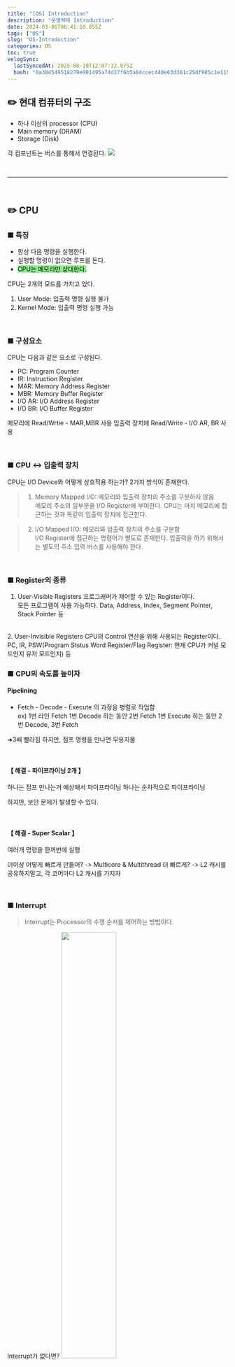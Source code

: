 ```yaml
---
title: "[OS] Introduction"
description: "운영체제 Introduction"
date: 2024-03-06T06:41:10.855Z
tags: ["OS"]
slug: "OS-Introduction"
categories: OS
toc: true
velogSync:
  lastSyncedAt: 2025-08-19T12:07:32.875Z
  hash: "0a304549518279e901495a74d27f6b5a64ccec440e63d381c25df985c1e115d2"
---
```


## ✏️ 현대 컴퓨터의 구조

- 하나 이상의 processor (CPU)
- Main memory (DRAM)
- Storage (Disk)

각 컴포넌트는 버스를 통해서 연결된다.
![](/assets/posts/image.png)

<br>

---

<br>

## ✏️ CPU

### ■ 특징

- 항상 다음 명령을 실행한다. 
- 실행할 명령이 없으면 루프를 돈다.
- <span style = "background-color: lightgreen; color:black">CPU는 메모리만 상대한다.</span>

CPU는 2개의 모드를 가지고 있다.
1. User Mode: 입출력 명령 실행 불가
2. Kernel Mode: 입출력 명령 실행 가능

<br>

### ■ 구성요소

CPU는 다음과 같은 요소로 구성된다.

- PC: Program Counter
- IR: Instruction Register
- MAR: Memory Address Register
- MBR: Memory Buffer Register
- I/O AR: I/O Address Register
- I/O BR: I/O Buffer Register

메모리에 Read/Wrtie - MAR,MBR 사용
입출력 장치에 Read/Write - I/O AR, BR 사용 

<br>

### ■ CPU ↔︎ 입출력 장치
CPU는 I/O Device와 어떻게 상호작용 하는가?
2가지 방식이 존재한다. 

> 1. Memory Mapped I/O:
메모리와 입출력 장치의 주소를 구분하지 않음<br>
메모리 주소의 일부분을 I/O Register에 부여한다.
CPU는 마치 메모리에 접근하는 것과 똑같이 입출력 장치에 접근한다.

>2. I/O Mapped I/O:
메모리와 입출력 장치의 주소를 구분함<br>
I/O Register에 접근하는 명령어가 별도로 존재한다.
입출력을 하기 위해서는 별도의 주소 입력 버스를 사용해야 한다.

<br>

### ■ Register의 종류
1. User-Visible Registers
프로그래머가 제어할 수 있는 Register이다.<br>
모든 프로그램이 사용 가능하다.
Data, Address, Index, Segment Pointer, Stack Pointer 등
<br>
2. User-Invisible Registers
CPU의 Control 연산을 위해 사용되는 Register이다.<br>
PC, IR, PSW(Program Ststus Word Register/Flag Register: 현재 CPU가 커널 모드인지 유저 모드인지) 등


<br>

### ■ CPU의 속도를 높이자

#### Pipelining

- Fetch - Decode - Execute 의 과정을 병렬로 작업함<br>
ex) 1번 라인 Fetch
1번 Decode 하는 동안 2번 Fetch
1번 Execute 하는 동안 2번 Decode, 3번 Fetch

➜3배 빨라짐
하지만, 점프 명령을 만나면 무용지물

<br>

#### 【 해결 - 파이프라이닝 2개 】

하나는 점프 만나는거 예상해서 파이프라이닝
하나는 순차적으로 파이프라이닝

하지만, 보안 문제가 발생할 수 있다.

<br>

#### 【 해결 - Super Scalar 】
여러개 명령을 한꺼번에 실행

더이상 어떻게 빠르게 만들어? -> Multicore & Multithread
더 빠르게? -> L2 캐시를 공유하지말고, 각 코어마다 L2 캐시를 가지자

<br>

### ■ Interrupt
> Interrupt는 Processor의 수행 순서를 제어하는 방법이다.

Interrupt가 없다면?
<img src = "https://velog.velcdn.com/images/jaewon-ju/post/9007b5fe-4601-41ce-a662-244c271b2444/image.png
" style = "width:50%">

1번 작업을 수행하는 도중 Write 요청 발생
➜ 4번: 입출력 실행 
➜ 대기
➜ 5번: 입출력 결과 가져오기
➜ 다시 2번 작업을 수행하러 옴
  
매우 비효율적이다!!
  
<br>

Interrupt를 사용한다면
<img src = "https://velog.velcdn.com/images/jaewon-ju/post/ef3b7163-274a-40e7-afa4-61580f9e37b8/image.png
" style = "width:50%;">
1번 작업을 수행하는 도중 Write 요청 발생
➜ 자기 자신에게 Interrupt 걸음
➜ 4번: 입출력 실행 
➜ 다시 2번 작업을 수행하러 옴
➜ 5번: 입출력 결과 가져오기
➜ 2번 작업 마무리

대기 시간이 없어졌다.
  
<br>

> OS에는 Interrupt Handler가 존재한다.

CPU가 User Program을 실행하는 중에 Interrupts 발생 (ex 키보드 인터럽트)
하고 있던 명령(i)을 마친 뒤에, Interrupt Handler로 점프 후 처리
다시 다음 명령(i+1)으로 점프 한 뒤에 계속하기

- Programmed I/O
처리가 끝날 때까지 CPU가 기다림

- Interrupt-driven I/O 
인터럽트가 걸리면 실행 한 뒤에 다시 자기 할 일 함.
실행이 끝났다는 인터럽트가 걸리면 결과물만 가져옴

Interrupt의 실행 주체는 OS가 아니다.
운영체제는 코드 데이터를 빌려주는 것 뿐이다.
주체는 프로세스이다.

이러한 하드웨어를 사람이 직접 관리할 수 없으므로 OS(Operating System)가 대신 관리한다.

운영체제는 하드웨어를 감싸고 있다.
마우스로 앱을 클릭하는 것은 운영체제가 처리하지 않는다.
응용 프로그램인 GUI가 처리하는 것이다.
GUI가 System call 형태로 운영체제에게 부탁을 하면 운영체제가 프로그램을 실행시켜준다.


<br>

---

<br>

## ✏️ Memory
### ■ 특징

- CPU 보다는 느리지만, DISK보다는 빠르다.
- <span style = "color:red">바이트</span> 단위로 입출력한다.
- 전기가 나가면 정보가 없어진다. (휘발성)

<br>

### ■ Memory의 종류

| 휘발성 Memory | 비 휘발성 Memory |
| - | - |
| DRAM(Main Memory) | Magnetic Disk |
| CPU 내부의 Register | Magnetic Tape |
| CPU 내부의 Cache |  |

<br>

### ■ Cache Memory
앞서 말했듯이, <span style = "background-color: lightgreen; color:black">CPU는 Main Memory만 상대한다.</span>
CPU는 Main Memory보다 훨씬 빠르다.
둘의 속도 차이를 어떻게 극복할 수 있을까?
➜ CPU 칩 안에서 Cache  Memory를 사용하자.

<br>

Cache는 다음과 같이 구성된다.
![](/assets/posts/image.png)

#### Cache의 고려사항
생각보다 Overhead가 크다.
- Size
- 언제 넣을 것인가?
- 어디에 넣을 것인가?
- Cache가 꽉차면 어떤 데이터를 대체할 것인가?
- 언제 Main Memory에 적을 것인가? (Write, Write Back)

<br>

#### Cache Memory의 동작 방식
>Cache Memory를 탐색해서 있으면 가져오고, 없으면 DRAM에서 가져오자.<br>
ex) 데이터 A (주소 3번)를 가져오고 싶다.<br>
1. Cache Mememory 체크 (없음)
2. Main Memory의 3번 주위를 블록 단위로 가져와서 Cache에 넣음

<br>

#### Cache Memory를 탐색하는 방법

>#### 1. Fully Associative Mapping - 비교회로 n개
Main Memory에서 복사한 데이터 블록이 Cache의 어디에나 들어갈 수 있음
#### ► 탐색 - 데이터 A (Memory Address: 00770)
모든 Tag를 다 비교해서 데이터를 찾아낸다.
Tag가 n개면, n번의 탐색이 필요하다.

<br>

>#### 2. Direct Mapping - 비교회로 1개
: Main Memory에서 복사한 각 데이터 블록이 특정 Cache 라인에만 들어갈 수 있음
ex) Main Memory의 Index가 00 으로 끝나는 데이터만 Cache의 0번 라인에 복사될 수 있다.
#### ► 탐색 - 데이터 A (Memory Address: 00770)
Memory Address % 100 가 Line Index와 일치해야지 저장될 수 있다고 가정하자.
CPU가 00770을 요구하면, 70번 Line만 체크하면 된다.
1번의 탐색이 필요하다.

Direct Mapping 방식은 탐색이 빠르지만, 저장할 수 있는 데이터 수가 작다는 단점이 있다.
<br>

>#### 3. Set Associative Mapping - 비교회로 2개
: Direct Mapping 방식을 2개 겹침
#### ► 탐색 - 데이터 A (Memory Address: 00770)
Memory Address % 100 가 Line Index와 일치해야지 저장될 수 있다고 가정하자.
CPU가 00770을 요구하면, 첫번째 Cache의 70번 Line + 두번째 Cache의 70번 라인을 체크한다.
총 2번의 탐색이 필요하다.

<br>

#### Cache Memory의 hit rate
95% 이다.
Locality of Reference(특정 부분, 특정 타이밍에 가져올 확률)가 높기 때문에 상당히 높은편.

_Average Access Time = 0.95 x 0.1 + 0.05 x (0.1 + 1) = 0.15 [us]_

0.1: Cache Memory 접근 시간
1: DRAM Memory 접근 시간

<br>





<br>

---

<br>

## ✏️ Disk - HDD

### ■ 특징
- HDD(Hard Disk Drive) 는 보조기억 장치로, <span style = "color:red">섹터 단위</span>로 입출력한다.
※ 섹터를 블록 단위로 관리함
- 전기가 나가도 정보가 보존된다.
- 충격에 약함
- 원판마다 헤드가 따로 있지 않고, 헤드는 하나의 봉으로 고정되어있음

<br>

---

<br>

## ✏️ 운영체제란 무엇인가?
> 운영체제는 위의 컴퓨터 구성요소들을 관리하는 시스템 소프트웨어이다.

- 응용 프로그램에게 <span style = "color:red">시스템 서비스</span>를 제공하기 위해 존재한다.
- 리소스 매니저의 역할도 한다.


<br>

### ■ 리소스 관리

1. CPU 관리: 여러 프로그램을 동시에 실행할 수 있도록 도와준다.
(실제로는 매우 빠른 시간동안 번갈아가면서 하나씩 실행)

2. Memory 관리: 메모리를 보호한다.
3. 입출력 장치 관리
4. Disk 관리

운영체제는 multiplexing으로 이러한 기능을 지원한다.

시간 단위 multiplexing: 프로그램 동시 실행
공간 단위 multiplexing: 공유 메모리 공간 관리

<br>

### ■ OS의 진실
운영체제는 특별한 장치가 아니다!
운영체제는 코드, 데이터, 힙, 스택으로 구성된 소프트웨어일 뿐이다.

>프로그램을 실행시키면, 프로그램의 코드 데이터 힙 스택이 메모리에 저장된다.
그 위에 운영체제의 코드 데이터 힙 스택이 저장된다.
Interrupt가 걸리면 User Program에서 OS의 코드로 점프해서 인터럽트를 처리한다.

결국, 운영체제의 코드를 실행하는 것은 <span style = "color:red">USER PROGRAM 자기 자신이다!!</span>



<br>

---

<br>

## ✏️ 운영체제의 발전

1945~1955: Vacuum Tubes (진공관)
~65: 트랜지스터 & Batch System (고전 운영체제1)
~80: IC & Multiprogramming (고전 운영체제2)
~Present: PC


### ■ 고전 운영체제

#### 1. Batch System<br>
Batch System은 정해진 Program을 순차적으로 실행하는 시스템이다.
펀칭 카드(job Control 역할)를 끼워넣으면, OS가 해당 프로그램을 실행한다.<br>
⚠️ 하나의 작업이 끝날 때 까지 다른 작업을 할 수 없다!

#### 2. MultiProgramming
MultiProgramming이란 여러 개의 프로그램이 동시에 메모리에 로드되어 실행되는 방식이다.<br> 실제로 여러 프로그램을 동시에 실행하는 것이 아니라, 매우 빠른 속도로 번갈아가며 실행하는 것이다.






<br>

---

<br>

Stack Pointer란 무엇인가?
시스템 콜과 인터럽트의 차이점은 무엇인가?
